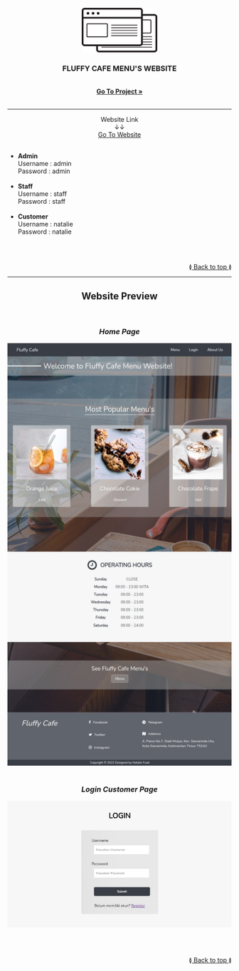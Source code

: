 <!-- README Referensi: https://github.com/othneildrew/Best-README-Template/ -->

<a name="top"></a>

<div align="center">
  <img src="image/landing-page-icon.png" alt="landing-page-icon" width="170" height="100">

  <h3>FLUFFY CAFE MENU'S WEBSITE</h3>
  <p>
    <!-- <i>deskripsi</i> -->
    <br>
    <a href="https://github.com/Natalieefd/cafe-menu.git"><strong>Go To Project  »</strong></a><br><br>
  </p>
  <hr>
  <p>
    Website Link
    <br>↓↓<br>
    <a href="http://www.fluffycafe.byethost7.com/">Go To Website</a>
    <br><br>
  </p>
</div>

<div align="left">
  <p>
    <ul>
      <li><b>Admin</b><br> Username : admin<br>Password : admin</li>
      <br>
      <li><b>Staff</b><br> Username : staff<br>Password : staff</li>
      <br>
      <li><b>Customer</b><br> Username : natalie<br>Password : natalie</li>
    </ul>
  </p>
  <br><br>
  <p align="right">≬<a href="#top"> Back to top </a>≬</p>
</div>

<div align="center">
  <hr>
  <h2><b>Website Preview</b></h2>
  <br>
  <h3><i>Home Page</i></h3>
  <img src="image/home-page.jpg" alt="Fluffy Cafe Menu's Home Page">
  <br><br>
  <h3><i>Login Customer Page</i></h3>
  <img src="image/login-customer.jpg" alt="Login Customer Page">
</div>

<br><br>
<p align="right">≬<a href="#top"> Back to top </a>≬</p>
